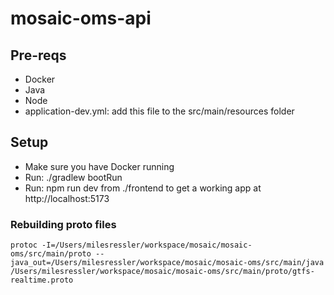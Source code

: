 # mosaic-oms-api


## Pre-reqs
  - Docker
  - Java
  - Node
  - application-dev.yml: add this file to the src/main/resources folder

## Setup
  - Make sure you have Docker running
  - Run: ./gradlew bootRun 
  - Run: npm run dev from ./frontend to get a working app at http://localhost:5173



### Rebuilding proto files
`protoc -I=/Users/milesressler/workspace/mosaic/mosaic-oms/src/main/proto --java_out=/Users/milesressler/workspace/mosaic/mosaic-oms/src/main/java /Users/milesressler/workspace/mosaic/mosaic-oms/src/main/proto/gtfs-realtime.proto`
